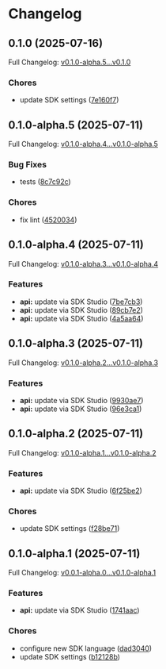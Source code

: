 # Changelog

## 0.1.0 (2025-07-16)

Full Changelog: [v0.1.0-alpha.5...v0.1.0](https://github.com/greenflash-ai/typescript/compare/v0.1.0-alpha.5...v0.1.0)

### Chores

* update SDK settings ([7e160f7](https://github.com/greenflash-ai/typescript/commit/7e160f70f83c16954821841de590cb9163c30629))

## 0.1.0-alpha.5 (2025-07-11)

Full Changelog: [v0.1.0-alpha.4...v0.1.0-alpha.5](https://github.com/greenflash-ai/typescript/compare/v0.1.0-alpha.4...v0.1.0-alpha.5)

### Bug Fixes

* tests ([8c7c92c](https://github.com/greenflash-ai/typescript/commit/8c7c92c806f29f0a61ccc44ab584060d687cdd60))


### Chores

* fix lint ([4520034](https://github.com/greenflash-ai/typescript/commit/4520034fa575aac4dbe20024394746a01f319717))

## 0.1.0-alpha.4 (2025-07-11)

Full Changelog: [v0.1.0-alpha.3...v0.1.0-alpha.4](https://github.com/greenflash-ai/typescript/compare/v0.1.0-alpha.3...v0.1.0-alpha.4)

### Features

* **api:** update via SDK Studio ([7be7cb3](https://github.com/greenflash-ai/typescript/commit/7be7cb3639c51e3655096518e36126e30f63ff3c))
* **api:** update via SDK Studio ([89cb7e2](https://github.com/greenflash-ai/typescript/commit/89cb7e2a121150bcd78c76487b0b2870e46520db))
* **api:** update via SDK Studio ([4a5aa64](https://github.com/greenflash-ai/typescript/commit/4a5aa6458c2fc6c8c0673785c68510a310966db7))

## 0.1.0-alpha.3 (2025-07-11)

Full Changelog: [v0.1.0-alpha.2...v0.1.0-alpha.3](https://github.com/greenflash-ai/typescript/compare/v0.1.0-alpha.2...v0.1.0-alpha.3)

### Features

* **api:** update via SDK Studio ([9930ae7](https://github.com/greenflash-ai/typescript/commit/9930ae7b69fe06e14fcfafb1224c703f57d8bd13))
* **api:** update via SDK Studio ([96e3ca1](https://github.com/greenflash-ai/typescript/commit/96e3ca195f958bd94e2e1e33a0fd9a3dcfac9527))

## 0.1.0-alpha.2 (2025-07-11)

Full Changelog: [v0.1.0-alpha.1...v0.1.0-alpha.2](https://github.com/greenflash-ai/typescript/compare/v0.1.0-alpha.1...v0.1.0-alpha.2)

### Features

* **api:** update via SDK Studio ([6f25be2](https://github.com/greenflash-ai/typescript/commit/6f25be2e77f57474963536aad5589c64f402466d))


### Chores

* update SDK settings ([f28be71](https://github.com/greenflash-ai/typescript/commit/f28be712b18e5b8f25f6dcf614d5217377c0fc18))

## 0.1.0-alpha.1 (2025-07-11)

Full Changelog: [v0.0.1-alpha.0...v0.1.0-alpha.1](https://github.com/greenflash-ai/typescript/compare/v0.0.1-alpha.0...v0.1.0-alpha.1)

### Features

* **api:** update via SDK Studio ([1741aac](https://github.com/greenflash-ai/typescript/commit/1741aac57674701aa35ce8358fd8a70778a7553e))


### Chores

* configure new SDK language ([dad3040](https://github.com/greenflash-ai/typescript/commit/dad3040bf0d86ca6e9c45bfa7b4e1b5df984a374))
* update SDK settings ([b12128b](https://github.com/greenflash-ai/typescript/commit/b12128b85a61893089db22234d3a4044e94a765b))
